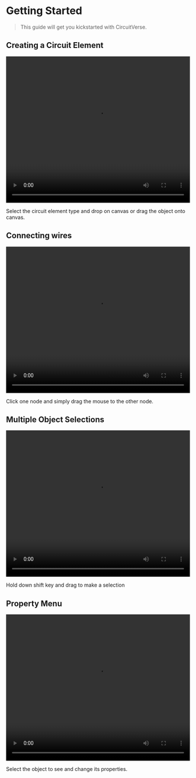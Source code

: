 # Getting Started

> This guide will get you kickstarted with CircuitVerse.

## Creating a Circuit Element

<video style="width:100%; height: 400px;" controls>
    <source src="/video/drag.mp4" type="video/mp4">  Sorry, your browser doesn't support embedded videos.
</video>

Select the circuit element type and drop on canvas or drag the object onto canvas.

## Connecting wires

<video style="width:100%; height: 400px;" controls>
    <source src="/video/drag.mp4" type="video/mp4">  Sorry, your browser doesn't support embedded videos.
</video>


Click one node and simply drag the mouse to the other node.

## Multiple Object Selections

<video style="width:100%; height: 400px;" controls>
    <source src="/video/multiselectionDrag.mp4 " type="video/mp4">  Sorry, your browser doesn't support embedded videos.
</video>

Hold down shift key and drag to make a selection

## Property Menu

<video style="width:100%; height: 400px;" controls>
    <source src="/video/properties.mp4 " type="video/mp4">  Sorry, your browser doesn't support embedded videos.
</video>

Select the object to see and change its properties.

